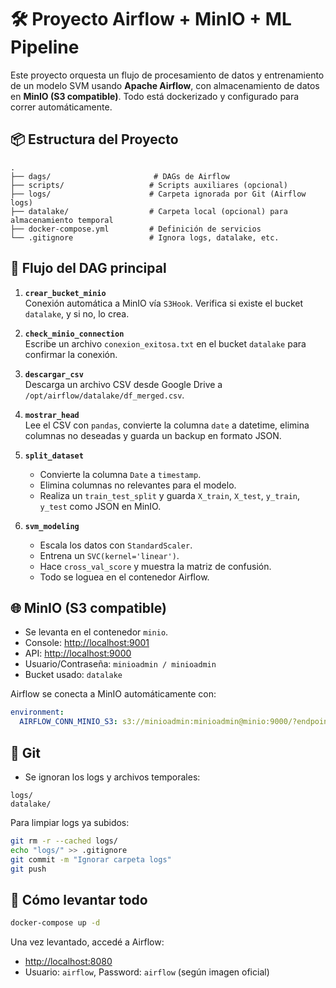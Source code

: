 # 🛠 Proyecto Airflow + MinIO + ML Pipeline

Este proyecto orquesta un flujo de procesamiento de datos y entrenamiento de un modelo SVM usando **Apache Airflow**, con almacenamiento de datos en **MinIO (S3 compatible)**. Todo está dockerizado y configurado para correr automáticamente.

## 📦 Estructura del Proyecto

```
.
├── dags/                       # DAGs de Airflow
├── scripts/                   # Scripts auxiliares (opcional)
├── logs/                      # Carpeta ignorada por Git (Airflow logs)
├── datalake/                  # Carpeta local (opcional) para almacenamiento temporal
├── docker-compose.yml         # Definición de servicios
└── .gitignore                 # Ignora logs, datalake, etc.
```

## 🔁 Flujo del DAG principal

1. **`crear_bucket_minio`**  
   Conexión automática a MinIO vía `S3Hook`. Verifica si existe el bucket `datalake`, y si no, lo crea.

2. **`check_minio_connection`**  
   Escribe un archivo `conexion_exitosa.txt` en el bucket `datalake` para confirmar la conexión.

3. **`descargar_csv`**  
   Descarga un archivo CSV desde Google Drive a `/opt/airflow/datalake/df_merged.csv`.

4. **`mostrar_head`**  
   Lee el CSV con `pandas`, convierte la columna `date` a datetime, elimina columnas no deseadas y guarda un backup en formato JSON.

5. **`split_dataset`**  
   - Convierte la columna `Date` a `timestamp`.
   - Elimina columnas no relevantes para el modelo.
   - Realiza un `train_test_split` y guarda `X_train`, `X_test`, `y_train`, `y_test` como JSON en MinIO.

6. **`svm_modeling`**  
   - Escala los datos con `StandardScaler`.
   - Entrena un `SVC(kernel='linear')`.
   - Hace `cross_val_score` y muestra la matriz de confusión.
   - Todo se loguea en el contenedor Airflow.

## 🌐 MinIO (S3 compatible)

- Se levanta en el contenedor `minio`.
- Console: [http://localhost:9001](http://localhost:9001)
- API: [http://localhost:9000](http://localhost:9000)
- Usuario/Contraseña: `minioadmin / minioadmin`
- Bucket usado: `datalake`

Airflow se conecta a MinIO automáticamente con:

```yaml
environment:
  AIRFLOW_CONN_MINIO_S3: s3://minioadmin:minioadmin@minio:9000/?endpoint_url=http%3A%2F%2Fminio%3A9000
```

## 🧹 Git

- Se ignoran los logs y archivos temporales:
```
logs/
datalake/
```

Para limpiar logs ya subidos:

```bash
git rm -r --cached logs/
echo "logs/" >> .gitignore
git commit -m "Ignorar carpeta logs"
git push
```

## 🚀 Cómo levantar todo

```bash
docker-compose up -d
```

Una vez levantado, accedé a Airflow:
- [http://localhost:8080](http://localhost:8080)
- Usuario: `airflow`, Password: `airflow` (según imagen oficial)